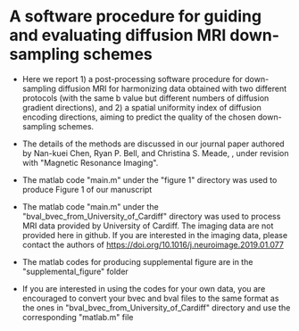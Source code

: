 # A software procedure for guiding and evaluating diffusion MRI down-sampling schemes

* Here we report 1) a post-processing software procedure for down-sampling diffusion MRI for harmonizing data obtained with two different protocols (with the same b value but different numbers of diffusion gradient directions), and 2) a spatial uniformity index of diffusion encoding directions, aiming to predict the quality of the chosen down-sampling schemes. 

* The details of the methods are discussed in our journal paper authored by Nan-kuei Chen, Ryan P. Bell, and Christina S. Meade, , under revision with "Magnetic Resonance Imaging".

* The matlab code "main.m" under the "figure 1" directory was used to produce Figure 1 of our manuscript

* The matlab code "main.m" under the "bval_bvec_from_University_of_Cardiff" directory was used to process MRI data provided by University of Cardiff. The imaging data are not provided here in github. If you are interested in the imaging data, please contact the authors of https://doi.org/10.1016/j.neuroimage.2019.01.077

* The matlab codes for producing supplemental figure are in the "supplemental_figure" folder

* If you are interested in using the codes for your own data, you are encouraged to convert your bvec and bval files to the same format as the ones in "bval_bvec_from_University_of_Cardiff" directory and use the corresponding "matlab.m" file
